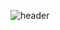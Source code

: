 

![header](https://capsule-render.vercel.app/api?type=waving&color=gradient&height=275&section=header&text=Hi%20there%20%E2%98%AD&fontSize=90&desc=Blyat&descAlign=20)

